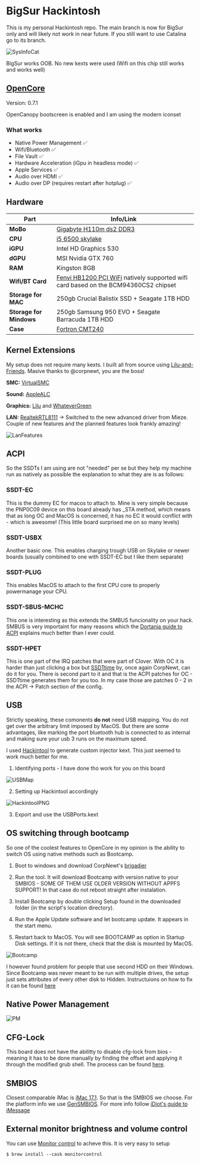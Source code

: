 # BigSur Hackintosh

This is my personal Hackintosh repo. The main branch is now for BigSur only and will likely not work in near future. If you still want to use Catalina go to its branch.

![SysInfoCat](https://github.com/DMNerd/Hackintosh-H110M/blob/master/Resources/Screenshots/SysInfo.png)

BigSur works OOB. No new kexts were used (Wifi on this chip still works and works well)

## [OpenCore](https://github.com/acidanthera/OpenCorePkg/releases) 

Version: 0.7.1

OpenCanopy bootscreen is enabled and I am using the modern iconset

### What works

* Native Power Management ✅
* Wifi/Bluetooth ✅
* File Vault ✅
* Hardware Acceleration (iGpu in headless mode) ✅
* Apple Services ✅
* Audio over HDMI ✅
* Audio over DP (requires restart after hotplug) ✅

## Hardware 
| Part | Info/Link |
| --- | --- |
| **MoBo** | [Gigabyte H110m ds2 DDR3](https://www.gigabyte.com/Motherboard/GA-H110M-DS2-DDR3-rev-10#ov) |
| **CPU** | [i5 6500 skylake](https://ark.intel.com/content/www/us/en/ark/products/88184/intel-core-i5-6500-processor-6m-cache-up-to-3-60-ghz.html) |
| **iGPU** |  Intel HD Graphics 530 |
| **dGPU** | MSI Nvidia GTX 760 |
| **RAM** | Kingston 8GB |
| **Wifi/BT Card** | [Fenvi HB1200 PCI WiFi](https://www.aliexpress.com/item/33034394024.html?spm=a2g0s.9042311.0.0.69f64c4dVPLsGp) natively supported wifi card based on the BCM94360CS2 chipset |
| **Storage for MAC** | 250gb Crucial Balistix SSD + Seagate 1TB HDD |
| **Storage for Mindows** | 250gb Samsung 950 EVO + Seagate Barracuda 1TB HDD |
| **Case** | [Fortron CMT240](https://www.fsp-europe.com/CS/cmt240/) |

## Kernel Extensions 

My setup does not require many kexts. I built all from source using [Lilu-and-Friends](https://github.com/corpnewt/Lilu-and-Friends). Masive thanks to @corpnewt, you are the boss!

**SMC:** [VirtualSMC](https://github.com/acidanthera/VirtualSMC/releases)

**Sound:** [AppleALC](https://github.com/acidanthera/applealc/releases)

**Graphics:** [Lilu](https://github.com/acidanthera/lilu/releases) and [WhateverGreen](https://github.com/acidanthera/whatevergreen/releases)

**LAN:** [RealtekRTL8111](https://github.com/Mieze/RTL8111_driver_for_OS_X) -> Switched to the new advanced driver from Mieze. Couple of new features and the planned features look frankly amazing!

![LanFeatures](https://raw.githubusercontent.com/DMNerd/Hackintosh_EFI/master/Resources/Screenshots/EthernetSettings.png)

## ACPI

So the SSDTs I am using are not "needed" per se but they help my machine run as natively as possible the explanation to what they are is as follows: 

### SSDT-EC

This is the dummy EC for macos to attach to. Mine is very simple because the PNP0C09 device on this board already has _STA method, which means that as long OC and MacOS is concerned, it has no EC it would conflict with - which is awesome! (This little board surprised me on so many levels)

### SSDT-USBX

Another basic one. This enables charging trough USB on Skylake or newer boards (usually combined to one with SSDT-EC but I like them separate)

### SSDT-PLUG

This enables MacOS to attach to the first CPU core to properly powermanage your CPU. 

### SSDT-SBUS-MCHC

This one is interesting as this extends the SMBUS funcionality on your hack. SMBUS is very importaint for many reasons which the [Dortania guide to ACPI](https://dortania.github.io/Getting-Started-With-ACPI/Universal/smbus.html) explains much better than I ever could.

### SSDT-HPET

This is one part of the IRQ patches that were part of Clover. With OC it is harder than just clicking a box but [SSDTtime](https://github.com/corpnewt/SSDTTime) by, once again CorpNewt, can do it for you. There is second part to it and that is the ACPI patches for OC - SSDTtime generates them for you too. In my case those are patches 0 - 2 in the ACPI -> Patch section of the config.

## USB

Strictly speaking, these comonents **do not** need USB mapping. You do not get over the arbitrary limit imposed by MacOS. But there are some advantages, like marking the port bluetooth hub is connected to as internal and making sure your usb 3 runs on the maximum speed. 

I used [Hackintool](https://github.com/headkaze/Hackintool) to generate custom injector kext. This just seemed to work much better for me. 

1. Identifying ports - I have done tho work for you on this board

![USBMap](https://github.com/DMNerd/Hackintosh-H110M/blob/master/Resources/Extra/USBmap/USBMap.png)

2. Setting up Hackintool accordingly

![HackintoolPNG](https://raw.githubusercontent.com/DMNerd/Hackintosh-H110M/master/Resources/Screenshots/HackintoolUSB.png)

3. Export and use the USBPorts.kext

## OS switching through bootcamp

So one of the coolest features to OpenCore in my opinion is the ability to switch OS using native methods such as Bootcamp. 

1. Boot to windows and download CorpNewt's [brigadier](https://github.com/corpnewt/brigadier) 

2. Run the tool. It will download Bootcamp with version native to your SMBIOS - SOME OF THEM USE OLDER VERSION WITHOUT APPFS SUPPORT! In that case do not reboot straight after instalation.

3. Install Bootcamp by double clicking Setup found in the downloaded folder (in the script's location directory). 

4. Run the Apple Update software and let bootcamp update. It appears in the start menu.

5. Restart back to MacOS. You will see BOOTCAMP as option in Startup Disk settings. If it is not there, check that the disk is mounted by MacOS. 

![Bootcamp](https://raw.githubusercontent.com/DMNerd/Hackintosh/master/Resources/Screenshots/Bootcamp.png)

I however found problem for people that use second HDD on their Windows. Since Bootcamp was never meant to be run with multiple drives, the setup just sets attributes of every other disk to Hidden. Instructuions on how to fix it can be found [here](https://github.com/DMNerd/Hackintosh/blob/master/Resources/Extra/Bootcamp/BOOTCAMPDRIVEFIX.md)

## Native Power Management

![PM](https://raw.githubusercontent.com/DMNerd/Hackintosh-H110M/master/Resources/Screenshots/PowerManagement.png)

## CFG-Lock

This board does not have the abilitty to disable cfg-lock from bios - meaning it has to be done manually by finding the offset and applying it through the modified grub shell. The process can be found [here](https://dortania.github.io/OpenCore-Post-Install/misc/msr-lock.html#disabling-cfg-lock). 

## SMBIOS

Closest comparable iMac is [iMac 17.1](https://everymac.com/ultimate-mac-lookup/?search_keywords=iMac17,1). So that is the SMBIOS we choose. For the platform info we use [GenSMBIOS](https://github.com/corpnewt/GenSMBIOS). For more info follow [iDiot's guide to iMessage](https://www.tonymacx86.com/threads/an-idiots-guide-to-imessage.196827/)

## External monitor brightness and volume control

You can use [Monitor control](https://github.com/MonitorControl/MonitorControl) to acheve this. It is very easy to setup

`$ brew install --cask monitorcontrol`
